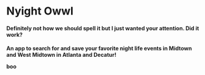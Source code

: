 <h1>Nyight Owwl</h1>
<h4>Definitely not how we should spell it but I just wanted your attention. Did it work?<h4>

<p>An app to search for and save your favorite night life events in Midtown and West Midtown in Atlanta and Decatur! </p>

<p>boo</p>
